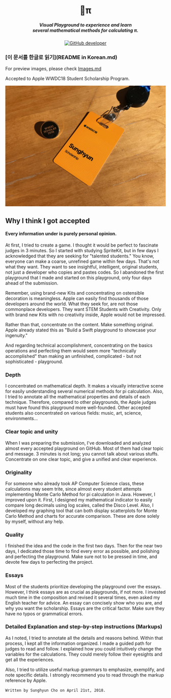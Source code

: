 <h1 align="center">π</h1>
<h5 align="center">Visual Playground to experience and learn<br>several mathematical methods for calculating π.</h5>


[<p align = "center">![GitHub developer](https://img.shields.io/badge/Developer-Sunghyun%20Cho-Red.svg)](https://github.com/anaclumos)

### [이 문서를 한글로 읽기](README in Korean.md)

For preview images, please check [Images.md](Images.md)

Accepted to Apple WWDC18 Student Scholarship Program.

![Badge](Badge.jpg)

## Why I think I got accepted

#### Every information under is purely personal opinion.

At first, I tried to create a game. I thought it would be perfect to fascinate judges in 3 minutes. So I started with studying SpriteKit, but in few days I acknowledged that they are seeking for "talented students." You know, everyone can make a coarse, unrefined game within few days. That's not what they want. They want to see insightful, intelligent, original students, not just a developer who copies and pastes codes. So I abandoned the first playground that I made and started on this playground, only four days ahead of the submission.

Remember, using brand-new Kits and concentrating on ostensible decoration is meaningless. Apple can easily find thousands of those developers around the world. What they seek for, are not those commonplace developers. They want STEM Students with Creativity. Only with brand new Kits with no creativity inside, Apple would not be impressed.

Rather than that, concentrate on the content. Make something original. Apple already stated this as "Build a Swift playground to showcase your ingenuity."

And regarding technical accomplishment, concentrating on the basics operations and perfecting them would seem more "technically accomplished" than making an unfinished, complicated - but not sophisticated - playground.

### Depth
I concentrated on mathematical depth. It makes a visually interactive scene for easily understanding several numerical methods for pi calculation. Also, I tried to annotate all the mathematical properties and details of each technique. Therefore, compared to other playgrounds, the Apple judges must have found this playground more well-founded. Other accepted students also concentrated on various fields: music, art, science, environments...

### Clear topic and unity
When I was preparing the submission, I've downloaded and analyzed almost every accepted playground on GitHub. Most of them had clear topic and message. 3 minutes is not long; you cannot talk about various stuffs. Concentrate on one clear topic, and give a unified and clear experience.

### Originality
For someone who already took AP Computer Science class, these calculations may seem trite, since almost every student attempts implementing Monte Carlo Method for pi calculation in Java. However, I improved upon it. First, I designed my mathematical indicator to easily compare long decimals using log scales, called the Disco Level. Also, I developed my graphing tool that can both display scatterplots for Monte Carlo Method and charts for accurate comparison. These are done solely by myself, without any help.

### Quality
I finished the idea and the code in the first two days. Then for the near two days, I dedicated those time to find every error as possible, and polishing and perfecting the playground. Make sure not to be pressed in time, and devote few days to perfecting the project.

### Essays
Most of the students prioritize developing the playground over the essays. However, I think essays are as crucial as playgrounds, if not more. I invested much time in the composition and revised it several times, even asked my English teacher for advice. An essay can concisely show who you are, and why you want the scholarship. Essays are the critical factor. Make sure they have no typos or grammatical errors.

### Detailed Explanation and step-by-step instructions (Markups)
As I noted, I tried to annotate all the details and reasons behind. Within that process, I kept all the information organized. I made a guided path for judges to read and follow. I explained how you could intuitively change the variables for the calculations. They could merely follow their eyesights and get all the experiences.

Also, I tried to utilize useful markup grammars to emphasize, exemplify, and note specific details. I strongly recommend you to read through the markup reference by Apple.


    Written by Sunghyun Cho on April 21st, 2018.